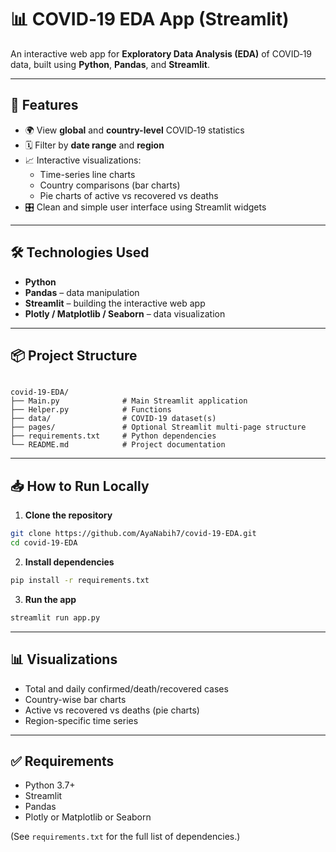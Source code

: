
# 📊 COVID‑19 EDA App (Streamlit)

An interactive web app for **Exploratory Data Analysis (EDA)** of COVID‑19 data, built using **Python**, **Pandas**, and **Streamlit**.

---

## 🚀 Features

- 🌍 View **global** and **country-level** COVID‑19 statistics
- 🗓️ Filter by **date range** and **region**
- 📈 Interactive visualizations:
  - Time-series line charts
  - Country comparisons (bar charts)
  - Pie charts of active vs recovered vs deaths
- 🎛️ Clean and simple user interface using Streamlit widgets

---

## 🛠️ Technologies Used

- **Python**
- **Pandas** – data manipulation
- **Streamlit** – building the interactive web app
- **Plotly / Matplotlib / Seaborn** – data visualization

---

## 📦 Project Structure

```

covid-19-EDA/
├── Main.py              # Main Streamlit application
├── Helper.py            # Functions
├── data/                # COVID-19 dataset(s)
├── pages/               # Optional Streamlit multi-page structure
├── requirements.txt     # Python dependencies
└── README.md            # Project documentation

````

---

## 📥 How to Run Locally

1. **Clone the repository**
```bash
git clone https://github.com/AyaNabih7/covid-19-EDA.git
cd covid-19-EDA
````

2. **Install dependencies**

```bash
pip install -r requirements.txt
```

3. **Run the app**

```bash
streamlit run app.py
```

---

## 📊 Visualizations

* Total and daily confirmed/death/recovered cases
* Country-wise bar charts
* Active vs recovered vs deaths (pie charts)
* Region-specific time series

---

## ✅ Requirements

* Python 3.7+
* Streamlit
* Pandas
* Plotly or Matplotlib or Seaborn

(See `requirements.txt` for the full list of dependencies.)

